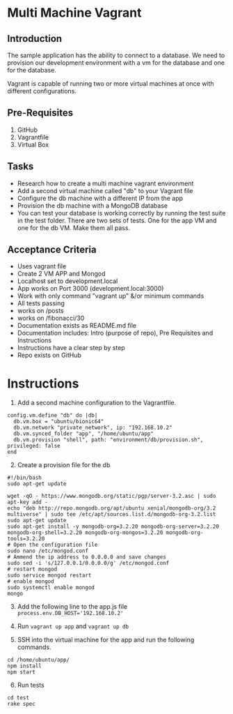 # Multi Machine Vagrant

## Introduction

The sample application has the ability to connect to a database. We need to provision our development environment with a vm for the database and one for the database.

Vagrant is capable of running two or more virtual machines at once with different configurations.

## Pre-Requisites
1. GitHub
2. Vagrantfile
3. Virtual Box

## Tasks
* Research how to create a multi machine vagrant environment
* Add a second virtual machine called "db" to your Vagrant file
* Configure the db machine with a different IP from the app
* Provision the db machine with a MongoDB database
* You can test your database is working correctly by running the test suite in the test folder. There are two sets of tests. One for the app VM and one for the db VM. Make them all pass.


## Acceptance Criteria

* Uses vagrant file
* Create 2 VM APP and Mongod
* Localhost set to development.local
* App works on Port 3000 (development.local:3000)
* Work with only command "vagrant up" &/or minimum commands
* All tests passing
* works on /posts
* works on /fibonacci/30
* Documentation exists as README.md file
* Documentation includes: Intro (purpose of repo), Pre Requisites  and Instructions
* Instructions have a clear step by step
* Repo exists on GitHub

# Instructions
1. Add a second machine configuration to the Vagrantfile.
```
config.vm.define "db" do |db|
  db.vm.box = "ubuntu/bionic64"
  db.vm.network "private_network", ip: "192.168.10.2"
  db.vm.synced_folder "app", "/home/ubuntu/app"
  db.vm.provision "shell", path: "environment/db/provision.sh", privileged: false
end
```
2. Create a provision file for the db
```
#!/bin/bash
sudo apt-get update

wget -qO - https://www.mongodb.org/static/pgp/server-3.2.asc | sudo apt-key add -
echo "deb http://repo.mongodb.org/apt/ubuntu xenial/mongodb-org/3.2 multiverse" | sudo tee /etc/apt/sources.list.d/mongodb-org-3.2.list
sudo apt-get update
sudo apt-get install -y mongodb-org=3.2.20 mongodb-org-server=3.2.20 mongodb-org-shell=3.2.20 mongodb-org-mongos=3.2.20 mongodb-org-tools=3.2.20
# Open the configuration file
sudo nano /etc/mongod.conf
# Ammend the ip address to 0.0.0.0 and save changes
sudo sed -i 's/127.0.0.1/0.0.0.0/g' /etc/mongod.conf
# restart mongod
sudo service mongod restart
# enable mongod
sudo systemctl enable mongod
mongo
```
3. Add the following line to the app.js file
`process.env.DB_HOST='192.168.10.2'`

4. Run `vagrant up app` and `vagrant up db`

5. SSH into the virtual machine for the app and run the following commands.
```
cd /home/ubuntu/app/
npm install
npm start
```
6. Run tests
```
cd test
rake spec
```
